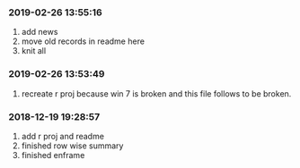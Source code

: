 ### 2019-02-26 13:55:16

1. add news
1. move old records in readme here
1. knit all


### 2019-02-26 13:53:49

1. recreate r proj because win  7 is broken and this file follows to be broken.

### 2018-12-19 19:28:57

1. add r proj and readme
1. finished row wise summary
1. finished enframe

